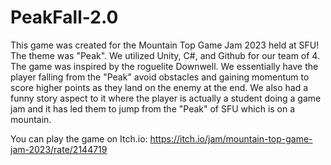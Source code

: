 # PeakFall-2.0

This game was created for the Mountain Top Game Jam 2023 held at SFU! The theme was "Peak". We utilized Unity, C#, and Github for our team of 4. 
The game was inspired by the roguelite Downwell. We essentially have the player falling from the "Peak" avoid obstacles and gaining momentum to score higher points as they land on the enemy at the end.
We also had a funny story aspect to it where the player is actually a student doing a game jam and it has led them to jump from the "Peak" of SFU which is on a mountain.

You can play the game on Itch.io: https://itch.io/jam/mountain-top-game-jam-2023/rate/2144719
